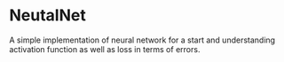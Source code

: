 # NeutalNet
A simple implementation of neural network for a start and understanding activation function as well as loss in terms of errors.
